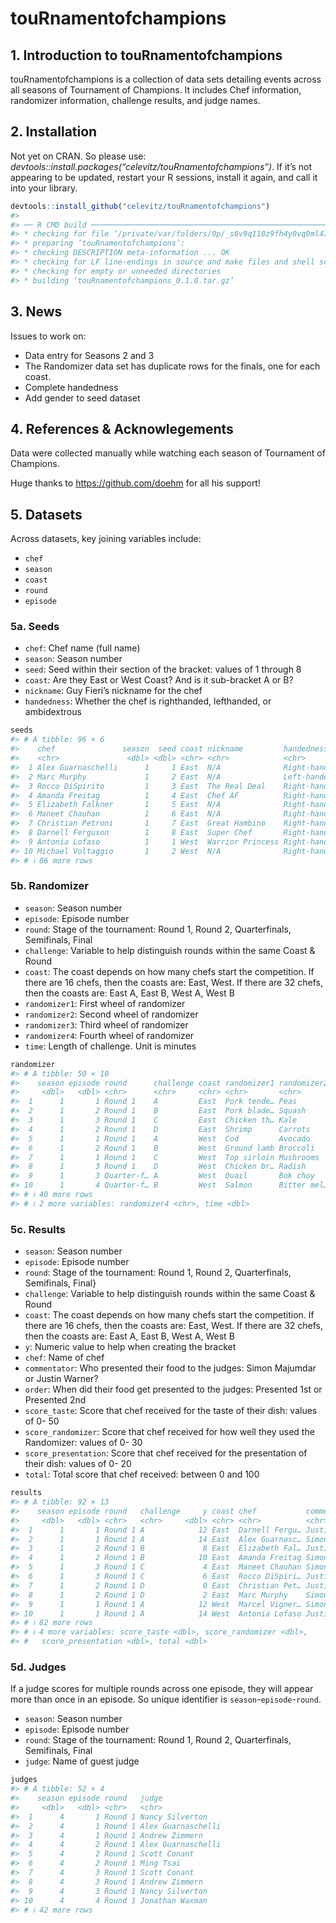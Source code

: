 touRnamentofchampions
================

## 1. Introduction to touRnamentofchampions

touRnamentofchampions is a collection of data sets detailing events
across all seasons of Tournament of Champions. It includes Chef
information, randomizer information, challenge results, and judge names.

## 2. Installation

Not yet on CRAN. So please use:
*devtools::install.packages(“celevitz/touRnamentofchampions”)*. If it’s
not appearing to be updated, restart your R sessions, install it again,
and call it into your library.

``` r
devtools::install_github("celevitz/touRnamentofchampions")
#> 
#> ── R CMD build ─────────────────────────────────────────────────────────────────
#> * checking for file ‘/private/var/folders/0p/_s6v9q110z9fh4y0vq9ml47m0000gp/T/RtmpdgrWLg/remotes17436774d4c55/celevitz-touRnamentofchampions-e1ff1ec/DESCRIPTION’ ... OK
#> * preparing ‘touRnamentofchampions’:
#> * checking DESCRIPTION meta-information ... OK
#> * checking for LF line-endings in source and make files and shell scripts
#> * checking for empty or unneeded directories
#> * building ‘touRnamentofchampions_0.1.0.tar.gz’
```

## 3. News

Issues to work on:

- Data entry for Seasons 2 and 3
- The Randomizer data set has duplicate rows for the finals, one for
  each coast.
- Complete handedness
- Add gender to seed dataset

## 4. References & Acknowlegements

Data were collected manually while watching each season of Tournament of
Champions.

Huge thanks to <https://github.com/doehm> for all his support!

## 5. Datasets

Across datasets, key joining variables include:

- `chef`
- `season`
- `coast`
- `round`
- `episode`

### 5a. Seeds

- `chef`: Chef name (full name)
- `season`: Season number
- `seed`: Seed within their section of the bracket: values of 1 through
  8
- `coast`: Are they East or West Coast? And is it sub-bracket A or B?
- `nickname`: Guy Fieri’s nickname for the chef
- `handedness`: Whether the chef is righthanded, lefthanded, or
  ambidextrous

``` r
seeds 
#> # A tibble: 96 × 6
#>    chef               season  seed coast nickname         handedness            
#>    <chr>               <dbl> <dbl> <chr> <chr>            <chr>                 
#>  1 Alex Guarnaschelli      1     1 East  N/A              Right-handed          
#>  2 Marc Murphy             1     2 East  N/A              Left-handed (uses kni…
#>  3 Rocco DiSpirito         1     3 East  The Real Deal    Right-handed          
#>  4 Amanda Freitag          1     4 East  Chef AF          Right-handed          
#>  5 Elizabeth Falkner       1     5 East  N/A              Right-handed          
#>  6 Maneet Chauhan          1     6 East  N/A              Right-handed          
#>  7 Christian Petroni       1     7 East  Great Hambino    Right-handed          
#>  8 Darnell Ferguson        1     8 East  Super Chef       Right-handed          
#>  9 Antonia Lofaso          1     1 West  Warrior Princess Right-handed          
#> 10 Michael Voltaggio       1     2 West  N/A              Right-handed          
#> # ℹ 86 more rows
```

### 5b. Randomizer

- `season`: Season number
- `episode`: Episode number
- `round`: Stage of the tournament: Round 1, Round 2, Quarterfinals,
  Semifinals, Final
- `challenge`: Variable to help distinguish rounds within the same Coast
  & Round
- `coast`: The coast depends on how many chefs start the competition. If
  there are 16 chefs, then the coasts are: East, West. If there are 32
  chefs, then the coasts are: East A, East B, West A, West B
- `randomizer1`: First wheel of randomizer
- `randomizer2`: Second wheel of randomizer
- `randomizer3`: Third wheel of randomizer
- `randomizer4`: Fourth wheel of randomizer
- `time`: Length of challenge. Unit is minutes

``` r
randomizer 
#> # A tibble: 50 × 10
#>    season episode round      challenge coast randomizer1 randomizer2 randomizer3
#>     <dbl>   <dbl> <chr>      <chr>     <chr> <chr>       <chr>       <chr>      
#>  1      1       1 Round 1    A         East  Pork tende… Peas        Waffle iron
#>  2      1       2 Round 1    B         East  Pork blade… Squash      French fry…
#>  3      1       3 Round 1    C         East  Chicken th… Kale        Panini pre…
#>  4      1       2 Round 1    D         East  Shrimp      Carrots     Mandoline  
#>  5      1       1 Round 1    A         West  Cod         Avocado     Microwave  
#>  6      1       2 Round 1    B         West  Ground lamb Broccoli    Fryer      
#>  7      1       1 Round 1    C         West  Top sirloin Mushrooms   Juicer     
#>  8      1       3 Round 1    D         West  Chicken br… Radish      Pastry bag 
#>  9      1       3 Quarter-f… A         West  Quail       Bok choy    Mortar and…
#> 10      1       4 Quarter-f… B         West  Salmon      Bitter mel… Meat grind…
#> # ℹ 40 more rows
#> # ℹ 2 more variables: randomizer4 <chr>, time <dbl>
```

### 5c. Results

- `season`: Season number
- `episode`: Episode number
- `round`: Stage of the tournament: Round 1, Round 2, Quarterfinals,
  Semifinals, Final}
- `challenge`: Variable to help distinguish rounds within the same Coast
  & Round
- `coast`: The coast depends on how many chefs start the competition. If
  there are 16 chefs, then the coasts are: East, West. If there are 32
  chefs, then the coasts are: East A, East B, West A, West B
- `y`: Numeric value to help when creating the bracket
- `chef`: Name of chef
- `commentator`: Who presented their food to the judges: Simon Majumdar
  or Justin Warner?
- `order`: When did their food get presented to the judges: Presented
  1st or Presented 2nd
- `score_taste`: Score that chef received for the taste of their dish:
  values of 0- 50
- `score_randomizer`: Score that chef received for how well they used
  the Randomizer: values of 0- 30
- `score_presentation`: Score that chef received for the presentation of
  their dish: values of 0- 20
- `total`: Total score that chef received: between 0 and 100

``` r
results 
#> # A tibble: 92 × 13
#>    season episode round   challenge     y coast chef           commentator order
#>     <dbl>   <dbl> <chr>   <chr>     <dbl> <chr> <chr>          <chr>       <chr>
#>  1      1       1 Round 1 A            12 East  Darnell Fergu… Justin War… Pres…
#>  2      1       1 Round 1 A            14 East  Alex Guarnasc… Simon Maju… Pres…
#>  3      1       2 Round 1 B             8 East  Elizabeth Fal… Justin War… Pres…
#>  4      1       2 Round 1 B            10 East  Amanda Freitag Simon Maju… Pres…
#>  5      1       3 Round 1 C             4 East  Maneet Chauhan Simon Maju… Pres…
#>  6      1       3 Round 1 C             6 East  Rocco DiSpiri… Justin War… Pres…
#>  7      1       2 Round 1 D             0 East  Christian Pet… Justin War… Pres…
#>  8      1       2 Round 1 D             2 East  Marc Murphy    Simon Maju… Pres…
#>  9      1       1 Round 1 A            12 West  Marcel Vigner… Simon Maju… Pres…
#> 10      1       1 Round 1 A            14 West  Antonia Lofaso Justin War… Pres…
#> # ℹ 82 more rows
#> # ℹ 4 more variables: score_taste <dbl>, score_randomizer <dbl>,
#> #   score_presentation <dbl>, total <dbl>
```

### 5d. Judges

If a judge scores for multiple rounds across one episode, they will
appear more than once in an episode. So unique identifier is
`season`-`episode`-`round`.

- `season`: Season number
- `episode`: Episode number
- `round`: Stage of the tournament: Round 1, Round 2, Quarterfinals,
  Semifinals, Final
- `judge`: Name of guest judge

``` r
judges
#> # A tibble: 52 × 4
#>    season episode round   judge             
#>     <dbl>   <dbl> <chr>   <chr>             
#>  1      4       1 Round 1 Nancy Silverton   
#>  2      4       1 Round 1 Alex Guarnaschelli
#>  3      4       1 Round 1 Andrew Zimmern    
#>  4      4       2 Round 1 Alex Guarnaschelli
#>  5      4       2 Round 1 Scott Conant      
#>  6      4       2 Round 1 Ming Tsai         
#>  7      4       3 Round 1 Scott Conant      
#>  8      4       3 Round 1 Andrew Zimmern    
#>  9      4       3 Round 1 Nancy Silverton   
#> 10      4       4 Round 1 Jonathan Waxman   
#> # ℹ 42 more rows
```
